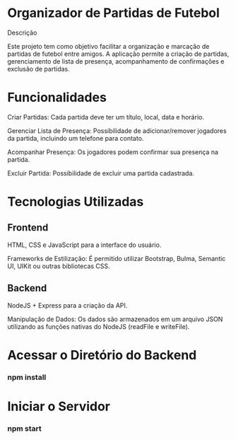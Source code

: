 # Organizador de Partidas de Futebol

Descrição

Este projeto tem como objetivo facilitar a organização e marcação de partidas de futebol entre amigos. A aplicação permite a criação de partidas, gerenciamento de lista de presença, acompanhamento de confirmações e exclusão de partidas.

# Funcionalidades

Criar Partidas: Cada partida deve ter um título, local, data e horário.

Gerenciar Lista de Presença: Possibilidade de adicionar/remover jogadores da partida, incluindo um telefone para contato.

Acompanhar Presença: Os jogadores podem confirmar sua presença na partida.

Excluir Partida: Possibilidade de excluir uma partida cadastrada.

# Tecnologias Utilizadas

## Frontend

HTML, CSS e JavaScript para a interface do usuário.

Frameworks de Estilização: É permitido utilizar Bootstrap, Bulma, Semantic UI, UIKit ou outras bibliotecas CSS.

## Backend

NodeJS + Express para a criação da API.

Manipulação de Dados: Os dados são armazenados em um arquivo JSON utilizando as funções nativas do NodeJS (readFile e writeFile).

# Acessar o Diretório do Backend
### npm install
# Iniciar o Servidor
### npm start



